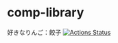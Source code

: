 # comp-library
好きなりんご：餃子
[![Actions Status](https://github.com/yoiyoi-rat/comp-library/workflows/verify/badge.svg)](https://github.com/yoiyoi-rat/comp-library/actions)
